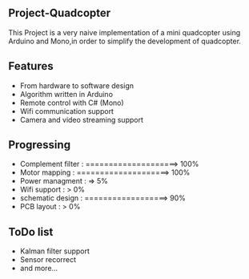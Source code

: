Project-Quadcopter
---

This Project is a  very naive implementation of a mini quadcopter using Arduino and Mono,in order to simplify
the development of quadcopter.

Features
---

+ From hardware to software design
+ Algorithm written in Arduino
+ Remote control with C# (Mono)
+ Wifi communication support
+ Camera and video streaming support

Progressing
---

+ Complement filter : ====================> 100%
+ Motor mapping     : ====================> 100%
+ Power managment   : =>                     5%
+ Wifi support      : >                      0%
+ schematic design  : ==================>   90%
+ PCB layout        : >                      0%

ToDo list
---

+ Kalman filter support
+ Sensor recorrect
+ and more...

